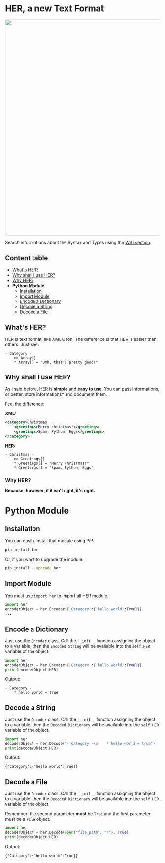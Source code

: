 # HER, a new Text Format
<img src="https://hearot.it/assets/images/projects/Universe.jpg" width="700">

Search informations about the Syntax and Types using the [Wiki section](https://github.com/hearot/HER/wiki).

## Content table
  - [What's HER?](#whats-her)
  - [Why shall I use HER?](#why-shall-i-use-her)
  - [Why HER?](#why-her)
  - **Python Module**
    - [Installation](#installation)
    - [Import Module](#import-module)
    - [Encode a Dictionary](#encode-a-dictionary)
    - [Decode a String](#decode-a-string)
    - [Decode a File](#decode-a-file)

## What's HER?
HER is text format, like XML/Json. The difference is that HER is easier than others.
Just see:
```
- Category -
    >> Array[]
    * Array[] = "Umh, that's pretty good!"
```

## Why shall I use HER?
As I said before, HER is **simple** and **easy to use**. You can pass informations, or better, store informations* and document them.

Feel the difference:

**XML:**
```XML
<category>Christmas
    <greetings>Merry christmas!</greetings>
    <greetings>Spam, Python, Eggs</greetings>
</category>
```

**HER:**
```
- Christmas -
    >> Greetings[]
    * Greetings[] = "Merry christmas!"
    * Greetings[] = "Spam, Python, Eggs"
```

### Why HER?
__Because, however, if it isn't right, it's right.__

# Python Module

## Installation
You can easily install that module using PiP:
```bash
pip install her
```

Or, if you want to upgrade the module:
```bash
pip install --upgrade her
```

## Import Module
You must use `import her` to import all HER module.
```python
import her
encoderObject = her.Encoder({'Category':{'hello world':True}})
...
```

## Encode a Dictionary
Just use the `Encoder` class.
Call the `__init__` function assigning the object to a variable, then the `Encoded String` will be available into the `self.HER` variable of the object.
```python
import her
encoderObject = her.Encoder({'Category':{'hello world':True}})
print(encoderObject.HER)
```

Output:
```
- Category -
    * hello world = True
```

## Decode a String
Just use the `Decoder` class.
Call the `__init__` function assigning the object to a variable, then the `Decoded Dictionary` will be available into the `self.HER` variable of the object.
```python
import her
decoderObject = her.Decode("- Category -\n    * hello world = true")
print(decoderObject.HER)
```

Output:
```
{'Category':{'hello world':True}}
```

## Decode a File
Just use the `Decoder` class.
Call the `__init__` function assigning the object to a variable, then the `Decoded Dictionary` will be available into the `self.HER` variable of the object.

Remember: the second parameter **must** be `True` and the first parameter must be a `File` object.
```python
import her
decoderObject = her.Decode(open("file_path", "r"), True)
print(decoderObject.HER)
```

Output:
```
{'Category':{'hello world':True}}
```
